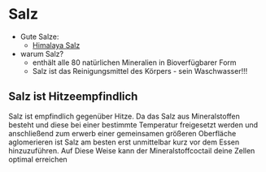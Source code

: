 # Salz
- Gute Salze:
	- [Himalaya Salz](Lebensmittelkategorisierung%20nach%20Wertigkeit/Hochwertige%20Lebensmittel.md#Himalaya%20Salz)
- warum Salz?
	- enthält alle 80 natürlichen Mineralien in Bioverfügbarer Form
	- Salz ist das Reinigungsmittel des Körpers - sein Waschwasser!!!

## Salz ist Hitzeempfindlich
Salz ist empfindlich gegenüber Hitze. Da das Salz aus Mineralstoffen besteht und diese bei einer bestimmte Temperatur freigesetzt werden und anschließend zum erwerb einer gemeinsamen größeren Oberfläche aglomerieren ist Salz am besten erst unmittelbar kurz vor dem Essen hinzuzuführen. Auf Diese Weise kann der Mineralstoffcoctail deine Zellen optimal erreichen